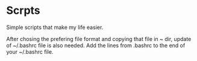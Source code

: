 # Scrpts
Simple scripts that make my life easier. 

After chosing the prefering file format and copying that file in ~ dir, update of ~/.bashrc file is also needed. Add the lines from .bashrc to the end of your ~/.bashrc file.
